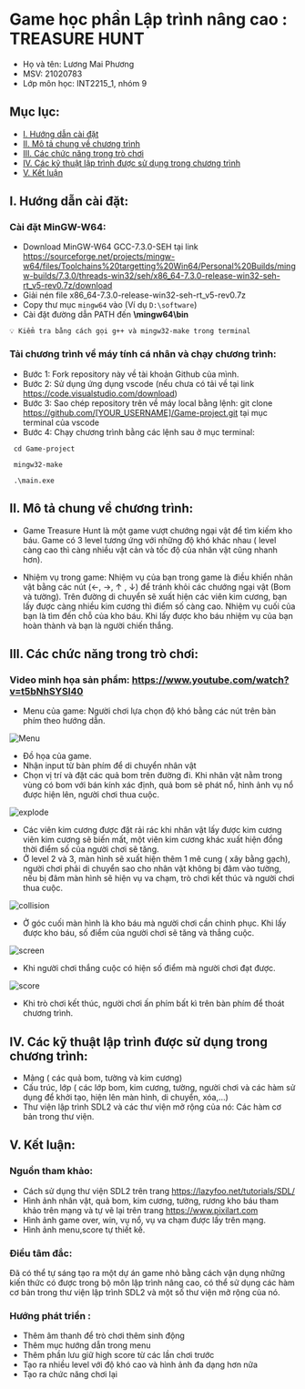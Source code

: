 
# Game học phần Lập trình nâng cao : TREASURE HUNT
- Họ và tên: Lương Mai Phương
- MSV: 21020783
- Lớp môn học: INT2215_1, nhóm 9
## Mục lục:
- [I.	Hướng dẫn cài đặt](#i-hướng-dẫn-cài-đặt)
- [II. Mô tả chung về chương trình](#ii-mô-tả-chung-về-chương-trình)
- [III. Các chức năng trong trò chơi](#iii-các-chức-năng-trong-trò-chơi)
- [IV. Các kỹ thuật lập trình được sử dụng trong chương trình](#iv-các-kỹ-thuật-lập-trình-được-sử-dụng-trong-chương-trình)
- [V.	Kết luận](#v-kết-luận)

<a name = "i-hướng-dẫn-cài-đặt"/>

## I.	Hướng dẫn cài đặt:
### Cài đặt MinGW-W64:
- Download MinGW-W64 GCC-7.3.0-SEH tại link https://sourceforge.net/projects/mingw-w64/files/Toolchains%20targetting%20Win64/Personal%20Builds/mingw-builds/7.3.0/threads-win32/seh/x86_64-7.3.0-release-win32-seh-rt_v5-rev0.7z/download
- Giải nén file x86_64-7.3.0-release-win32-seh-rt_v5-rev0.7z
- Copy thư mục `mingw64` vào **<ROOTDIR>** (Ví dụ `D:\software`)
- Cài đặt đường dẫn PATH đến **<ROOTDIR>\mingw64\bin**
```
💡 Kiểm tra bằng cách gọi g++ và mingw32-make trong terminal
```
### Tải chương trình về máy tính cá nhân và chạy chương trình:
-	Bước 1: Fork repository này về tài khoản Github của mình.
- Bước 2: Sử dụng ứng dụng vscode (nếu chưa có tải về tại link https://code.visualstudio.com/download) 
-	Bước 3: Sao chép repository trên về máy local bằng lệnh: git clone https://github.com/[YOUR_USERNAME]/Game-project.git tại mục terminal của vscode
-	Bước 4: Chạy chương trình bằng các lệnh sau ở mục terminal:
```
 cd Game-project
```
```
 mingw32-make
```
```
 .\main.exe
 ```
<a name = "ii-mô-tả-chung-về-chương-trình"/>

## II. Mô tả chung về chương trình:
-	Game Treasure Hunt là một game vượt chướng ngại vật để tìm kiếm kho báu. Game có 3 level tương ứng với những độ khó khác nhau ( level càng cao thì càng nhiều vật cản và tốc độ của nhân vật cũng nhanh hơn). 

-	Nhiệm vụ trong game: Nhiệm vụ của bạn trong game là điều khiển nhân vật bằng các nút (←, →, ↑ , ↓) để tránh khỏi các chướng ngại vật (Bom và tường). Trên đường di chuyển sẽ xuất hiện các viên kim cương, bạn lấy được càng nhiều kim cương thì điểm số càng cao. Nhiệm vụ cuối của bạn là tìm đến chỗ của kho báu. Khi lấy được kho báu nhiệm vụ của bạn hoàn thành và bạn là người chiến thắng.

<a name = "iii-các-chức-năng-trong-trò-chơi"/>

## III.	Các chức năng trong trò chơi:
### Video minh họa sản phẩm: https://www.youtube.com/watch?v=t5bNhSYSl40
-	Menu của game: Người chơi lựa chọn độ khó bằng các nút trên bàn phím theo hướng dẫn.

 ![Menu](https://i.imgur.com/yELhLJj.jpg)

-	Đồ họa của game.
-	Nhận input từ bàn phím để di chuyển nhân vật
-	Chọn vị trí và đặt các quả bom trên đường đi. Khi nhân vật nằm trong vùng có bom với bán kính xác định, quả bom sẽ phát nổ, hình ảnh vụ nổ được hiện lên, người chơi thua cuộc.

![explode](https://i.imgur.com/K7eg355.jpg)

-	Các viên kim cương được đặt rải rác khi nhân vật lấy được kim cương viên kim cương sẽ biến mất, một viên kim cương khác xuất hiện đồng thời điểm số của người chơi sẽ tăng.
-	Ở level 2 và 3, màn hình sẽ xuất hiện thêm 1 mê cung ( xây bằng gạch), người chơi phải di chuyển sao cho nhân vật không bị đâm vào tường, nếu bị đâm màn hình sẽ hiện vụ va chạm, trò chơi kết thúc và người chơi thua cuộc.

![collision](https://i.imgur.com/MaZ54dx.jpg)

-	Ở góc cuối màn hình là kho báu mà người chơi cần chinh phục. Khi lấy được kho báu, số điểm của người chơi sẽ tăng và thắng cuộc.

![screen](https://i.imgur.com/xj3BKPX.jpg)

-	Khi người chơi thắng cuộc có hiện số điểm mà người chơi đạt được.

![score](https://i.imgur.com/F1XrKKk.jpg)

-	Khi trò chơi kết thúc, người chơi ấn phím bất kì trên bàn phím để thoát chương trình.

<a name = "iv-các-kỹ-thuật-lập-trình-được-sử-dụng-trong-chương-trình"/>

## IV.	Các kỹ thuật lập trình được sử dụng trong chương trình:
-	Mảng ( các quả bom, tường và kim cương)
-	Cấu trúc, lớp ( các lớp bom, kim cương, tường, người chơi và các hàm sử dụng để khởi tạo, hiện lên màn hình, di chuyển, xóa,…)
-	Thư viện lập trình SDL2 và các thư viện mở rộng của nó: Các hàm cơ bản trong thư viện.

<a name = "v-kết-luận"/>

## V.	Kết luận:
### Nguồn tham khảo:
-	Cách sử dụng thư viện SDL2 trên trang https://lazyfoo.net/tutorials/SDL/
-	Hình ảnh nhân vật, quả bom, kim cương, tường, rương kho báu tham khảo trên mạng và tự vẽ lại trên trang https://www.pixilart.com
-	Hình ảnh game over, win, vụ nổ, vụ va chạm được lấy trên mạng.
-	Hình ảnh menu,score tự thiết kế.
###	Điều tâm đắc:
 Đã có thể tự sáng tạo ra một dự án game nhỏ bằng cách vận dụng những kiến thức có được trong bộ môn lập trình nâng cao, có thể sử dụng các hàm cơ bản trong thư viện lập trình SDL2 và một số thư viện mở rộng của nó.
### Hướng phát triển : 
-	Thêm âm thanh để trò chơi thêm sinh động
-	Thêm mục hướng dẫn trong menu
-	Thêm phần lưu giữ high score từ các lần chơi trước
-	Tạo ra nhiều level với độ khó cao và hình ảnh đa dạng hơn nữa
- Tạo ra chức năng chơi lại

